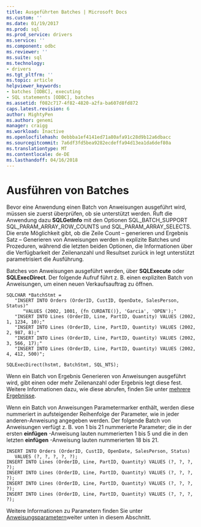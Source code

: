 ```yaml
---
title: Ausgeführten Batches | Microsoft Docs
ms.custom: ''
ms.date: 01/19/2017
ms.prod: sql
ms.prod_service: drivers
ms.service: ''
ms.component: odbc
ms.reviewer: ''
ms.suite: sql
ms.technology:
- drivers
ms.tgt_pltfrm: ''
ms.topic: article
helpviewer_keywords:
- batches [ODBC], executing
- SQL statements [ODBC], batches
ms.assetid: f082c717-4f82-4820-a2fa-ba607d8fd872
caps.latest.revision: 6
author: MightyPen
ms.author: genemi
manager: craigg
ms.workload: Inactive
ms.openlocfilehash: 0ebbba1ef4141ed71a80afa91c28d9b12a6dbacc
ms.sourcegitcommit: 7a6df3fd5bea9282ecdeffa94d13ea1da6def80a
ms.translationtype: MT
ms.contentlocale: de-DE
ms.lasthandoff: 04/16/2018
---
```

# <a name="executing-batches"></a>Ausführen von Batches
Bevor eine Anwendung einen Batch von Anweisungen ausgeführt wird, müssen sie zuerst überprüfen, ob sie unterstützt werden. Ruft die Anwendung dazu **SQLGetInfo** mit den Optionen SQL_BATCH_SUPPORT SQL_PARAM_ARRAY_ROW_COUNTS und SQL_PARAM_ARRAY_SELECTS. Die erste Möglichkeit gibt, ob die Zeile Count – generieren und Ergebnis Satz – Generieren von Anweisungen werden in explizite Batches und Prozeduren, während die letzten beiden Optionen, die Informationen über die Verfügbarkeit der Zeilenanzahl und Resultset zurück in legt unterstützt parametrisiert die Ausführung.  
  
 Batches von Anweisungen ausgeführt werden, über **SQLExecute** oder **SQLExecDirect**. Der folgende Aufruf führt z. B. einen expliziten Batch von Anweisungen, um einen neuen Verkaufsauftrag zu öffnen.  
  
```  
SQLCHAR *BatchStmt =  
   "INSERT INTO Orders (OrderID, CustID, OpenDate, SalesPerson, Status)"  
      "VALUES (2002, 1001, {fn CURDATE()}, 'Garcia', 'OPEN');"  
   "INSERT INTO Lines (OrderID, Line, PartID, Quantity) VALUES (2002, 1, 1234, 10);"  
   "INSERT INTO Lines (OrderID, Line, PartID, Quantity) VALUES (2002, 2, 987, 8);"  
   "INSERT INTO Lines (OrderID, Line, PartID, Quantity) VALUES (2002, 3, 566, 17);"  
   "INSERT INTO Lines (OrderID, Line, PartID, Quantity) VALUES (2002, 4, 412, 500)";  
  
SQLExecDirect(hstmt, BatchStmt, SQL_NTS);  
```  
  
 Wenn ein Batch von Ergebnis Generieren von Anweisungen ausgeführt wird, gibt einen oder mehr Zeilenanzahl oder Ergebnis legt diese fest. Weitere Informationen dazu, wie diese abrufen, finden Sie unter [mehrere Ergebnisse](../../../odbc/reference/develop-app/multiple-results.md).  
  
 Wenn ein Batch von Anweisungen Parametermarker enthält, werden diese nummeriert in aufsteigender Reihenfolge der Parameter, wie in jeder anderen-Anweisung angegeben werden. Der folgende Batch von Anweisungen verfügt z. B. von 1 bis 21 nummerierte Parameter; die in der ersten **einfügen** -Anweisung lauten nummerierten 1 bis 5 und die in den letzten **einfügen** -Anweisung lauten nummerierten 18 bis 21.  
  
```  
INSERT INTO Orders (OrderID, CustID, OpenDate, SalesPerson, Status)  
   VALUES (?, ?, ?, ?, ?);  
INSERT INTO Lines (OrderID, Line, PartID, Quantity) VALUES (?, ?, ?, ?);  
INSERT INTO Lines (OrderID, Line, PartID, Quantity) VALUES (?, ?, ?, ?);  
INSERT INTO Lines (OrderID, Line, PartID, Quantity) VALUES (?, ?, ?, ?);  
INSERT INTO Lines (OrderID, Line, PartID, Quantity) VALUES (?, ?, ?, ?);  
```  
  
 Weitere Informationen zu Parametern finden Sie unter [Anweisungsparametern](../../../odbc/reference/develop-app/statement-parameters.md)weiter unten in diesem Abschnitt.
